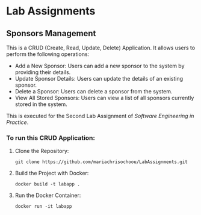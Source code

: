 # Lab Assignments

## Sponsors Management

This is a CRUD (Create, Read, Update, Delete) Application. It allows users to perform the following operations:

- Add a New Sponsor: Users can add a new sponsor to the system by providing their details.
- Update Sponsor Details: Users can update the details of an existing sponsor.
- Delete a Sponsor: Users can delete a sponsor from the system.
- View All Stored Sponsors: Users can view a list of all sponsors currently stored in the system.
    
        
This is executed for the Second Lab Assignment of *Software Engineering in Practice*. 

### To run this CRUD Application: 

1. Clone the Repository:

    `git clone https://github.com/mariachrisochoou/LabAssignments.git`

2. Build the Project with Docker:

    `docker build -t labapp .`
3. Run the Docker Container: 

    `docker run -it labapp`
